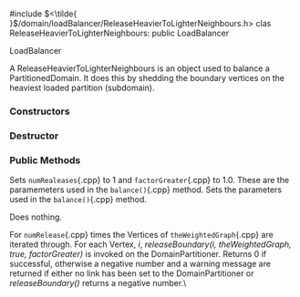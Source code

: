 \
#include $<\tilde{
}$/domain/loadBalancer/ReleaseHeavierToLighterNeighbours.h$>$
clas ReleaseHeavierToLighterNeighbours: public LoadBalancer


LoadBalancer


A ReleaseHeavierToLighterNeighbours is an object used to balance a
PartitionedDomain. It does this by shedding the boundary vertices on the
heaviest loaded partition (subdomain).
### Constructors

### Destructor

### Public Methods


Sets `numRealeases`{.cpp} to $1$ and `factorGreater`{.cpp} to $1.0$. These are the
paramemeters used in the `balance()`{.cpp} method.
Sets the parameters used in the `balance()`{.cpp} method.

Does nothing.

For `numRelease`{.cpp} times the Vertices of `theWeightedGraph`{.cpp} are iterated
through. For each Vertex, $i$, *releaseBoundary(i, theWeightedGraph,
true, factorGreater)* is invoked on the DomainPartitioner. Returns $0$
if successful, otherwise a negative number and a warning message are
returned if either no link has been set to the DomainPartitioner or
*releaseBoundary()* returns a negative number.\
